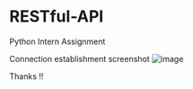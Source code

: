 # RESTful-API
Python Intern Assignment

Connection establishment screenshot
![image](https://github.com/Rini-33/RESTful-API/assets/130225149/668090cf-1b5e-44f6-b89a-605daded5762)


Thanks !!


